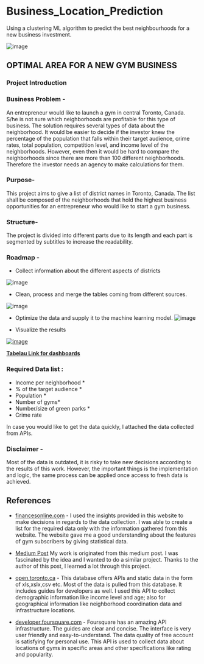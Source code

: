 # Business_Location_Prediction
Using a clustering ML algorithm to predict the best neighbourhoods for a new business investment. 

![image](https://user-images.githubusercontent.com/105684729/187290588-78e748dc-0883-4620-8113-f15e3aa48eaa.png)


## OPTIMAL AREA FOR A NEW GYM BUSINESS 
### Project Introduction
### Business Problem - 
An entrepreneur would like to launch a gym in central Toronto, Canada. S/he is not sure which neighborhoods are profitable for this type of business. The solution requires several types of data about the neighborhood. It would be easier to decide if the investor knew the percentage of the population that falls within their target audience, crime rates, total population, competition level, and income level of the neighborhoods. However, even then it would be hard to compare the neighborhoods since there are more than 100 different neighborhoods. Therefore the investor needs an agency to make calculations for them.

### Purpose- 
This project aims to give a list of district names in Toronto, Canada. The list shall be composed of the neighborhoods that hold the highest business opportunities for an entrepreneur who would like to start a gym business. 

### Structure- 
The project is divided into different parts due to its length and each part is segmented by subtitles to increase the readability.

### Roadmap -
- Collect information about the different aspects of districts

![image](https://user-images.githubusercontent.com/105684729/187066378-d1e2eebf-7034-47ed-80f6-cdadaf986d24.png)



- Clean, process and merge the tables coming from different sources.

![image](https://user-images.githubusercontent.com/105684729/187152488-09053451-9678-4b3f-bc38-67b2f8972db8.png)


- Optimize the data and supply it to the machine learning model.
![image](https://user-images.githubusercontent.com/105684729/187066417-2180747a-c781-458d-ac81-01b83ff1337c.png)

- Visualize the results 


[![image](https://user-images.githubusercontent.com/105684729/187288823-b5bc2b15-253b-45d4-bb1e-fffc2a0fa1aa.png)](https://public.tableau.com/views/Book1_16617773505490/Story1?:language=en-GB&:display_count=n&:origin=viz_share_link)

[**Tabelau Link for dashboards**](https://public.tableau.com/app/profile/yusuf.gulcan/viz/Book1_16617773505490/GymBusness?publish=yes)


### Required Data list :
- Income per neighborhood *
- % of the target audience *
- Population *
- Number of gyms*
- Number/size of green parks *
- Crime rate

In case you would like to get the data quickly, I attached the data collected from APIs.


### Disclaimer - 
Most of the data is outdated, it is risky to take new decisions according to the results of this work. However, the important things is the implementation and logic,  the same process can be applied once access to fresh data is achieved.

## References
- [financesonline.com](financesonline.com) - I used the insights provided in this website to make decisions in regards to the data collection. I was able to create a list for the required data only with the information gathered from this website. The website gave me a good understanding about the features of gym subscribers by giving statistical data.

- [Medium Post](https://medium.com/mlearning-ai/end-to-end-data-science-project-beginner-version-part-1-96e59bdfbc5b) My work is originated from this medium post. I was fascinated by the idea and I wanted to do a similar project. Thanks to the author of this post, I learned a lot through this project.

- [open.toronto.ca](open.toronto.ca) - This database offers APIs and static data in the form of xls,xslx,csv etc. Most of the data is pulled from this database. It includes guides for developers as well. I used this API to collect demographic information like income level and age; also for geographical information like neighborhood coordination data and infrastructure locations.

- [developer.foursquare.com](developer.foursquare.com) - Foursquare has an amazing API infrastructure. The guides are clear and concise. The interface is very user friendly and easy-to-understand. The data quality of free account is satisfying for personal use. This API is used to collect data about locations of gyms in specific areas and other specifications like rating and popularity.



